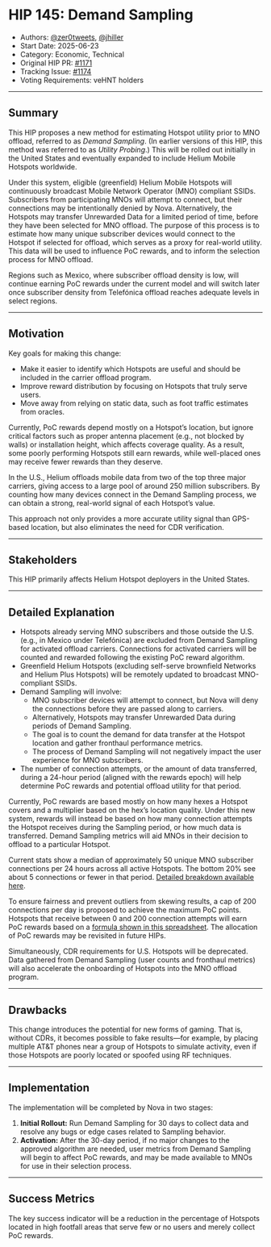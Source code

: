 # HIP 145: Demand Sampling

- Authors: [@zer0tweets](https://twitter.com/zer0tweets), [@jhiller](https://twitter.com/jhiller)
- Start Date: 2025-06-23
- Category: Economic, Technical
- Original HIP PR: [#1171](https://github.com/helium/HIP/pull/1171)
- Tracking Issue: [#1174](https://github.com/helium/HIP/issues/1174)
- Voting Requirements: veHNT holders

---

## Summary

This HIP proposes a new method for estimating Hotspot utility prior to MNO offload, referred to as *Demand Sampling*. (In earlier versions of this HIP, this method was referred to as *Utility Probing*.) This will be rolled out initially in the United States and eventually expanded to include Helium Mobile Hotspots worldwide.

Under this system, eligible (greenfield) Helium Mobile Hotspots will continuously broadcast Mobile Network Operator (MNO) compliant SSIDs. Subscribers from participating MNOs will attempt to connect, but their connections may be intentionally denied by Nova. Alternatively, the Hotspots may transfer Unrewarded Data for a limited period of time, before they have been selected for MNO offload. The purpose of this process is to estimate how many unique subscriber devices would connect to the Hotspot if selected for offload, which serves as a proxy for real-world utility. This data will be used to influence PoC rewards, and to inform the selection process for MNO offload.

Regions such as Mexico, where subscriber offload density is low, will continue earning PoC rewards under the current model and will switch later once subscriber density from Telefónica offload reaches adequate levels in select regions.

---

## Motivation

Key goals for making this change:

- Make it easier to identify which Hotspots are useful and should be included in the carrier offload program.
- Improve reward distribution by focusing on Hotspots that truly serve users.
- Move away from relying on static data, such as foot traffic estimates from oracles.

Currently, PoC rewards depend mostly on a Hotspot’s location, but ignore critical factors such as proper antenna placement (e.g., not blocked by walls) or installation height, which affects coverage quality. As a result, some poorly performing Hotspots still earn rewards, while well-placed ones may receive fewer rewards than they deserve.

In the U.S., Helium offloads mobile data from two of the top three major carriers, giving access to a large pool of around 250 million subscribers. By counting how many devices connect in the Demand Sampling process, we can obtain a strong, real-world signal of each Hotspot’s value.

This approach not only provides a more accurate utility signal than GPS-based location, but also eliminates the need for CDR verification.

---

## Stakeholders

This HIP primarily affects Helium Hotspot deployers in the United States.

---

## Detailed Explanation

- Hotspots already serving MNO subscribers and those outside the U.S. (e.g., in Mexico under Telefónica) are excluded from Demand Sampling for activated offload carriers. Connections for activated carriers will be counted and rewarded following the existing PoC reward algorithm.
- Greenfield Helium Hotspots (excluding self-serve brownfield Networks and Helium Plus Hotspots) will be remotely updated to broadcast MNO-compliant SSIDs.
- Demand Sampling will involve:
  - MNO subscriber devices will attempt to connect, but Nova will deny the connections before they are passed along to carriers.
  - Alternatively, Hotspots may transfer Unrewarded Data during periods of Demand Sampling.
  - The goal is to count the demand for data transfer at the Hotspot location and gather fronthaul performance metrics.
  - The process of Demand Sampling will not negatively impact the user experience for MNO subscribers.
- The number of connection attempts, or the amount of data transferred, during a 24-hour period (aligned with the rewards epoch) will help determine PoC rewards and potential offload utility for that period.

Currently, PoC rewards are based mostly on how many hexes a Hotspot covers and a multiplier based on the hex’s location quality. Under this new system, rewards will instead be based on how many connection attempts the Hotspot receives during the Sampling period, or how much data is transferred. Demand Sampling metrics will aid MNOs in their decision to offload to a particular Hotspot. 

Current stats show a median of approximately 50 unique MNO subscriber connections per 24 hours across all active Hotspots. The bottom 20% see about 5 connections or fewer in that period. [Detailed breakdown available here](https://docs.google.com/spreadsheets/d/15CcQQVw4ps5DZHcGNeha3w0mAU-r34qn56Ik52FRcJU/edit?usp=sharing).

To ensure fairness and prevent outliers from skewing results, a cap of 200 connections per day is proposed to achieve the maximum PoC points. Hotspots that receive between 0 and 200 connection attempts will earn PoC rewards based on a [formula shown in this spreadsheet](https://docs.google.com/spreadsheets/d/1Iu-jxdQFp8yoi1QjtSuNoJ3StjOL70h8iDPpzNSpyJ4/edit?usp=sharing). The allocation of PoC rewards may be revisited in future HIPs.

Simultaneously, CDR requirements for U.S. Hotspots will be deprecated. Data gathered from Demand Sampling (user counts and fronthaul metrics) will also accelerate the onboarding of Hotspots into the MNO offload program.

---

## Drawbacks

This change introduces the potential for new forms of gaming. That is, without CDRs, it becomes possible to fake results—for example, by placing multiple AT&T phones near a group of Hotspots to simulate activity, even if those Hotspots are poorly located or spoofed using RF techniques.

---

## Implementation

The implementation will be completed by Nova in two stages:

1. **Initial Rollout:** Run Demand Sampling for 30 days to collect data and resolve any bugs or edge cases related to Sampling behavior.
2. **Activation:** After the 30-day period, if no major changes to the approved algorithm are needed, user metrics from Demand Sampling will begin to affect PoC rewards, and may be made available to MNOs for use in their selection process.

---

## Success Metrics

The key success indicator will be a reduction in the percentage of Hotspots located in high footfall areas that serve few or no users and merely collect PoC rewards.
